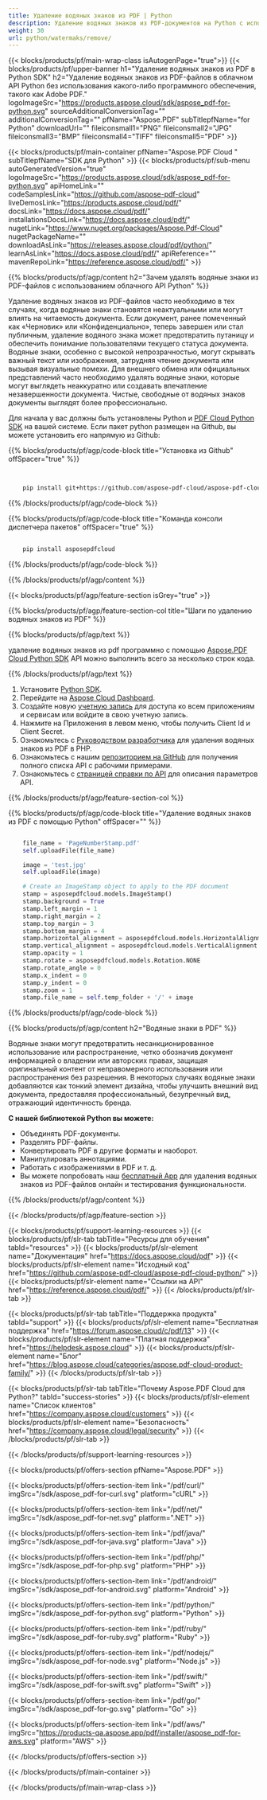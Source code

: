 ```yaml
---
title: Удаление водяных знаков из PDF | Python
description: Удаление водяных знаков из PDF-документов на Python с использованием Aspose.PDF Cloud SDK.
weight: 30
url: python/watermaks/remove/
---
```


{{< blocks/products/pf/main-wrap-class isAutogenPage="true">}}
{{< blocks/products/pf/upper-banner h1="Удаление водяных знаков из PDF в Python SDK" h2="Удаление водяных знаков из PDF-файлов в облачном API Python без использования какого-либо программного обеспечения, такого как Adobe PDF." logoImageSrc="https://products.aspose.cloud/sdk/aspose_pdf-for-python.svg" sourceAdditionalConversionTag="" additionalConversionTag="" pfName="Aspose.PDF" subTitlepfName="for Python" downloadUrl="" fileiconsmall1="PNG" fileiconsmall2="JPG" fileiconsmall3="BMP" fileiconsmall4="TIFF" fileiconsmall5="PDF" >}}

{{< blocks/products/pf/main-container pfName="Aspose.PDF Cloud " subTitlepfName="SDK для Python" >}}
{{< blocks/products/pf/sub-menu autoGeneratedVersion="true" logoImageSrc="https://products.aspose.cloud/sdk/aspose_pdf-for-python.svg" apiHomeLink="" codeSamplesLink="https://github.com/aspose-pdf-cloud" liveDemosLink="https://products.aspose.cloud/pdf/" docsLink="https://docs.aspose.cloud/pdf/" installationsDocsLink="https://docs.aspose.cloud/pdf/" nugetLink="https://www.nuget.org/packages/Aspose.Pdf-Cloud" nugetPackageName="" downloadAsLink="https://releases.aspose.cloud/pdf/python/" learnAsLink="https://docs.aspose.cloud/pdf/" apiReference="" mavenRepoLink="https://reference.aspose.cloud/pdf/" >}}

{{% blocks/products/pf/agp/content h2="Зачем удалять водяные знаки из PDF-файлов с использованием облачного API Python" %}}

Удаление водяных знаков из PDF-файлов часто необходимо в тех случаях, когда водяные знаки становятся неактуальными или могут влиять на читаемость документа.
Если документ, ранее помеченный как «Черновик» или «Конфиденциально», теперь завершен или стал публичным, удаление водяного знака может предотвратить путаницу и обеспечить понимание пользователями текущего статуса документа. Водяные знаки, особенно с высокой непрозрачностью, могут скрывать важный текст или изображения, затрудняя чтение документа или вызывая визуальные помехи. Для внешнего обмена или официальных представлений часто необходимо удалять водяные знаки, которые могут выглядеть неаккуратно или создавать впечатление незавершенности документа. Чистые, свободные от водяных знаков документы выглядят более профессионально.

Для начала у вас должны быть установлены Python и [PDF Cloud Python SDK](https://pypi.org/project/asposepdfcloud/) на вашей системе.
Если пакет python размещен на Github, вы можете установить его напрямую из Github:

{{% blocks/products/pf/agp/code-block title="Установка из Github" offSpacer="true" %}}

```bash

     
    pip install git+https://github.com/aspose-pdf-cloud/aspose-pdf-cloud-python.git


```

{{% /blocks/products/pf/agp/code-block %}}

{{% blocks/products/pf/agp/code-block title="Команда консоли диспетчера пакетов" offSpacer="true" %}}

```bash
     
    pip install asposepdfcloud

```

{{% /blocks/products/pf/agp/code-block %}}

{{% /blocks/products/pf/agp/content %}}

{{< blocks/products/pf/agp/feature-section isGrey="true" >}}

{{% blocks/products/pf/agp/feature-section-col title="Шаги по удалению водяных знаков из PDF" %}}

{{% blocks/products/pf/agp/text %}}

удаление водяных знаков из pdf программно с помощью
[Aspose.PDF Cloud Python SDK](https://products.aspose.cloud/pdf/python/)
API можно выполнить всего за несколько строк кода.

{{% /blocks/products/pf/agp/text %}}

1. Установите [Python SDK](https://pypi.org/project/asposepdfcloud/).
1. Перейдите на [Aspose Cloud Dashboard](https://dashboard.aspose.cloud/).
1. Создайте новую [учетную запись](https://docs.aspose.cloud/display/storagecloud/Creating+and+Managing+Account) для доступа ко всем приложениям и сервисам или войдите в свою учетную запись.
1. Нажмите на Приложения в левом меню, чтобы получить Client Id и Client Secret.
1. Ознакомьтесь с [Руководством разработчика](https://docs.aspose.cloud/pdf/working-with-stamps/) для удаления водяных знаков из PDF в PHP.
1. Ознакомьтесь с нашим [репозиторием на GitHub](https://github.com/aspose-pdf-cloud/aspose-pdf-cloud-python/) для получения полного списка API с рабочими примерами.
1. Ознакомьтесь с [страницей справки по API](https://reference.aspose.cloud/pdf/#/Merge) для описания параметров API.

{{% /blocks/products/pf/agp/feature-section-col %}}

{{% blocks/products/pf/agp/code-block title="Удаление водяных знаков из PDF с помощью Python" offSpacer="" %}}

```python

	file_name = 'PageNumberStamp.pdf'
	self.uploadFile(file_name)

	image = 'test.jpg'
	self.uploadFile(image)

	# Create an ImageStamp object to apply to the PDF document
	stamp = asposepdfcloud.models.ImageStamp()
	stamp.background = True
	stamp.left_margin = 1
	stamp.right_margin = 2
	stamp.top_margin = 3
	stamp.bottom_margin = 4
	stamp.horizontal_alignment = asposepdfcloud.models.HorizontalAlignment.CENTER
	stamp.vertical_alignment = asposepdfcloud.models.VerticalAlignment.CENTER
	stamp.opacity = 1
	stamp.rotate = asposepdfcloud.models.Rotation.NONE
	stamp.rotate_angle = 0
	stamp.x_indent = 0
	stamp.y_indent = 0
	stamp.zoom = 1
	stamp.file_name = self.temp_folder + '/' + image
```

{{% /blocks/products/pf/agp/code-block %}}

{{% blocks/products/pf/agp/content h2="Водяные знаки в PDF" %}}

Водяные знаки могут предотвратить несанкционированное использование или распространение, четко обозначив документ информацией о владении или авторских правах, защищая оригинальный контент от неправомерного использования или распространения без разрешения.
В некоторых случаях водяные знаки добавляются как тонкий элемент дизайна, чтобы улучшить внешний вид документа, предоставляя профессиональный, безупречный вид, отражающий идентичность бренда.

**С нашей библиотекой Python вы можете:**

+ Объединять PDF-документы.
+ Разделять PDF-файлы.
+ Конвертировать PDF в другие форматы и наоборот.
+ Манипулировать аннотациями.
+ Работать с изображениями в PDF и т. д.
+ Вы можете попробовать наш [бесплатный App](https://products.aspose.app/pdf/remove-watermark) для удаления водяных знаков из PDF-файлов онлайн и тестирования функциональности.

{{% /blocks/products/pf/agp/content %}}

{{< /blocks/products/pf/agp/feature-section >}}

{{< blocks/products/pf/support-learning-resources >}}
{{< blocks/products/pf/slr-tab tabTitle="Ресурсы для обучения" tabId="resources" >}}
{{< blocks/products/pf/slr-element name="Документация" href="https://docs.aspose.cloud/pdf" >}}
{{< blocks/products/pf/slr-element name="Исходный код" href="https://github.com/aspose-pdf-cloud/aspose-pdf-cloud-python/" >}}
{{< blocks/products/pf/slr-element name="Ссылки на API" href="https://reference.aspose.cloud/pdf/" >}}
{{< /blocks/products/pf/slr-tab >}}

{{< blocks/products/pf/slr-tab tabTitle="Поддержка продукта" tabId="support" >}}
{{< blocks/products/pf/slr-element name="Бесплатная поддержка" href="https://forum.aspose.cloud/c/pdf/13" >}}
{{< blocks/products/pf/slr-element name="Платная поддержка" href="https://helpdesk.aspose.cloud" >}}
{{< blocks/products/pf/slr-element name="Блог" href="https://blog.aspose.cloud/categories/aspose.pdf-cloud-product-family/" >}}
{{< /blocks/products/pf/slr-tab >}}

{{< blocks/products/pf/slr-tab tabTitle="Почему Aspose.PDF Cloud для Python?" tabId="success-stories" >}}
{{< blocks/products/pf/slr-element name="Список клиентов" href="https://company.aspose.cloud/customers" >}}
{{< blocks/products/pf/slr-element name="Безопасность" href="https://company.aspose.cloud/legal/security" >}}
{{< /blocks/products/pf/slr-tab >}}

{{< /blocks/products/pf/support-learning-resources >}}

{{< blocks/products/pf/offers-section pfName="Aspose.PDF" >}}

{{< blocks/products/pf/offers-section-item link="/pdf/curl/" imgSrc="/sdk/aspose_pdf-for-curl.svg" platform="cURL" >}}

{{< blocks/products/pf/offers-section-item link="/pdf/net/" imgSrc="/sdk/aspose_pdf-for-net.svg" platform=".NET" >}}

{{< blocks/products/pf/offers-section-item link="/pdf/java/" imgSrc="/sdk/aspose_pdf-for-java.svg" platform="Java" >}}

{{< blocks/products/pf/offers-section-item link="/pdf/php/" imgSrc="/sdk/aspose_pdf-for-php.svg" platform="PHP" >}}

{{< blocks/products/pf/offers-section-item link="/pdf/android/" imgSrc="/sdk/aspose_pdf-for-android.svg" platform="Android" >}}

{{< blocks/products/pf/offers-section-item link="/pdf/python/" imgSrc="/sdk/aspose_pdf-for-python.svg" platform="Python" >}}

{{< blocks/products/pf/offers-section-item link="/pdf/ruby/" imgSrc="/sdk/aspose_pdf-for-ruby.svg" platform="Ruby" >}}

{{< blocks/products/pf/offers-section-item link="/pdf/nodejs/" imgSrc="/sdk/aspose_pdf-for-node.svg" platform="Node.js" >}}

{{< blocks/products/pf/offers-section-item link="/pdf/swift/" imgSrc="/sdk/aspose_pdf-for-swift.svg" platform="Swift" >}}

{{< blocks/products/pf/offers-section-item link="/pdf/go/" imgSrc="/sdk/aspose_pdf-for-go.svg" platform="Go" >}}

{{< blocks/products/pf/offers-section-item link="/pdf/aws/" imgSrc="https://products-qa.aspose.app/pdf/installer/aspose_pdf-for-aws.svg" platform="AWS" >}}

{{< /blocks/products/pf/offers-section >}}

<!-- aboutfile Ends -->

{{< /blocks/products/pf/main-container >}}

{{< /blocks/products/pf/main-wrap-class >}}
